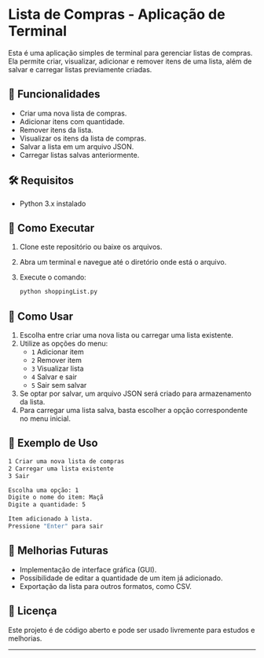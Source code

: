 # Lista de Compras - Aplicação de Terminal

Esta é uma aplicação simples de terminal para gerenciar listas de compras.
Ela permite criar, visualizar, adicionar e remover itens de uma lista, além de salvar e carregar listas previamente criadas.

## 📌 Funcionalidades

- Criar uma nova lista de compras.
- Adicionar itens com quantidade.
- Remover itens da lista.
- Visualizar os itens da lista de compras.
- Salvar a lista em um arquivo JSON.
- Carregar listas salvas anteriormente.

## 🛠️ Requisitos

- Python 3.x instalado

## 🚀 Como Executar

1. Clone este repositório ou baixe os arquivos.
2. Abra um terminal e navegue até o diretório onde está o arquivo.
3. Execute o comando:

   ```bash
   python shoppingList.py
   ```

## 📖 Como Usar

1. Escolha entre criar uma nova lista ou carregar uma lista existente.
2. Utilize as opções do menu:
   - `1` Adicionar item
   - `2` Remover item
   - `3` Visualizar lista
   - `4` Salvar e sair
   - `5` Sair sem salvar
3. Se optar por salvar, um arquivo JSON será criado para armazenamento da lista.
4. Para carregar uma lista salva, basta escolher a opção correspondente no menu inicial.

## 📝 Exemplo de Uso

```bash
1 Criar uma nova lista de compras
2 Carregar uma lista existente
3 Sair

Escolha uma opção: 1
Digite o nome do item: Maçã
Digite a quantidade: 5

Item adicionado à lista.
Pressione "Enter" para sair
```
## 🔧 Melhorias Futuras

- Implementação de interface gráfica (GUI).
- Possibilidade de editar a quantidade de um item já adicionado.
- Exportação da lista para outros formatos, como CSV.

## 📜 Licença

Este projeto é de código aberto e pode ser usado livremente para estudos e melhorias.

---

